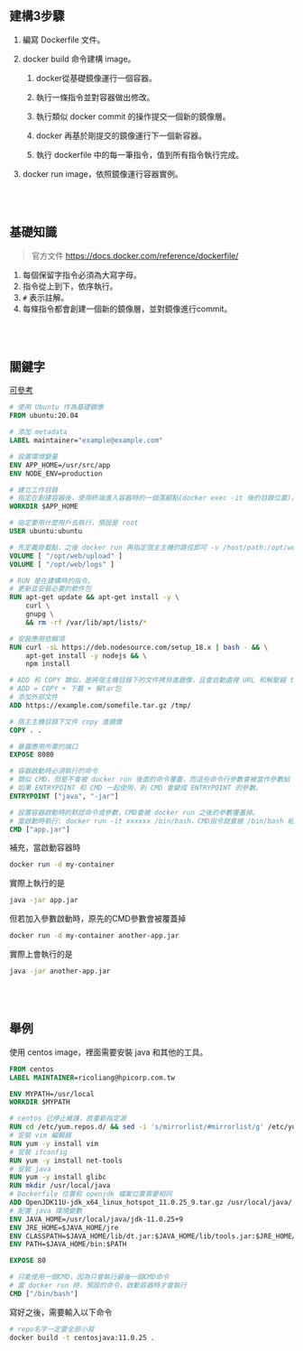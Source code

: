 ## 建構3步驟

1. 編寫 Dockerfile 文件。

2. docker build 命令建構 image。

    1. docker從基礎鏡像運行一個容器。

    2. 執行一條指令並對容器做出修改。

    3. 執行類似 docker commit 的操作提交一個新的鏡像層。

    4. docker 再基於剛提交的鏡像運行下一個新容器。

    5. 執行 dockerfile 中的每一筆指令，值到所有指令執行完成。

3. docker run image，依照鏡像運行容器實例。

<br/>

<br/>

## 基礎知識

> 官方文件 https://docs.docker.com/reference/dockerfile/

1. 每個保留字指令必須為大寫字母。
2. 指令從上到下，依序執行。
3. `#` 表示註解。
4. 每條指令都會創建一個新的鏡像層，並對鏡像進行commit。

<br/>

<br/>

## 關鍵字

[可參考](./02_springboot.md#dockerfile)

```dockerfile
# 使用 Ubuntu 作為基礎鏡像
FROM ubuntu:20.04

# 添加 metadata
LABEL maintainer="example@example.com"

# 設置環境變量
ENV APP_HOME=/usr/src/app
ENV NODE_ENV=production

# 建立工作目錄
# 指定在創建容器後，使用終端進入容器時的一個落腳點(docker exec -it 後的目錄位置)。
WORKDIR $APP_HOME

# 指定要用什麼用戶去執行，預設是 root
USER ubuntu:ubuntu

# 先定義掛載點，之後 docker run 再指定宿主主機的路徑即可 -v /host/path:/opt/web/logs
VOLUME [ "/opt/web/upload" ]
VOLUME [ "/opt/web/logs" ]

# RUN 是在建構時的指令。
# 更新並安裝必要的軟件包
RUN apt-get update && apt-get install -y \
    curl \
    gnupg \
    && rm -rf /var/lib/apt/lists/*

# 安裝應用依賴項
RUN curl -sL https://deb.nodesource.com/setup_18.x | bash - && \
    apt-get install -y nodejs && \
    npm install

# ADD 和 COPY 類似，是將宿主機目錄下的文件拷貝進鏡像，且會自動處裡 URL 和解壓縮 tar 包，可以解壓.tar .tar.gz .tar.bz2 但不能解壓 .zip。
# ADD = COPY + 下載 + 解tar包
# 添加外部文件
ADD https://example.com/somefile.tar.gz /tmp/

# 宿主主機目錄下文件 copy 進鏡像
COPY . .

# 暴露應用所需的端口
EXPOSE 8080

# 容器啟動時必須執行的命令
# 類似 CMD，但是不會被 docker run 後面的命令覆蓋，而這些命令行參數會被當作參數給 ENTRYPOINT。
# 如果 ENTRYPOINT 和 CMD 一起使用，則 CMD 會變成 ENTRYPOINT 的參數。
ENTRYPOINT ["java", "-jar"]

# 設置容器啟動時的默認命令或參數，CMD會被 docker run 之後的參數覆蓋掉。
# 當啟動時執行: docker run -it xxxxxx /bin/bash，CMD指令就會被 /bin/bash 給取代掉，就不執行了。
CMD ["app.jar"]

```

補充，當啟動容器時
```sh
docker run -d my-container
```
實際上執行的是
```sh
java -jar app.jar
```

但若加入參數啟動時，原先的CMD參數會被覆蓋掉
```sh
docker run -d my-container another-app.jar
```
實際上會執行的是
```sh
java -jar another-app.jar
```

<br/>

<br/>

## 舉例

使用 centos image，裡面需要安裝 java 和其他的工具。

```Dockerfile
FROM centos
LABEL MAINTAINER=ricoliang@hpicorp.com.tw

ENV MYPATH=/usr/local
WORKDIR $MYPATH

# centos 已停止維護，故重新指定源
RUN cd /etc/yum.repos.d/ && sed -i 's/mirrorlist/#mirrorlist/g' /etc/yum.repos.d/CentOS-* && sed -i 's|#baseurl=http://mirror.centos.org|baseurl=http://vault.centos.org|g' /etc/yum.repos.d/CentOS-* && cd $MYPATH
# 安裝 vim 編輯器
RUN yum -y install vim
# 安裝 ifconfig
RUN yum -y install net-tools
# 安裝 java 
RUN yum -y install glibc
RUN mkdir /usr/local/java
# Dockerfile 位置和 openjdk 檔案位置需要相同
ADD OpenJDK11U-jdk_x64_linux_hotspot_11.0.25_9.tar.gz /usr/local/java/
# 配置 java 環境變數
ENV JAVA_HOME=/usr/local/java/jdk-11.0.25+9
ENV JRE_HOME=$JAVA_HOME/jre
ENV CLASSPATH=$JAVA_HOME/lib/dt.jar:$JAVA_HOME/lib/tools.jar:$JRE_HOME/lib:$CLASSPATH
ENV PATH=$JAVA_HOME/bin:$PATH

EXPOSE 80

# 只能使用一個CMD，因為只會執行最後一個CMD命令
# 當 docker run 時，預設的命令，啟動容器時才會執行
CMD ["/bin/bash"]
```

寫好之後，需要輸入以下命令

```sh
# repo名字一定要全部小寫
docker build -t centosjava:11.0.25 .
```